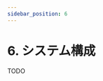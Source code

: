 ```yaml
---
sidebar_position: 6
---
```


# 6. システム構成

TODO

<!--

## 6.1 アーキテクチャ図
 
## 6.2 使用技術
- **フロントエンド**: React / Vue.js
- **バックエンド**: Node.js / Python / Ruby
- **データベース**: MySQL / PostgreSQL / MongoDB
- **通信方式**: REST API / GraphQL

-->